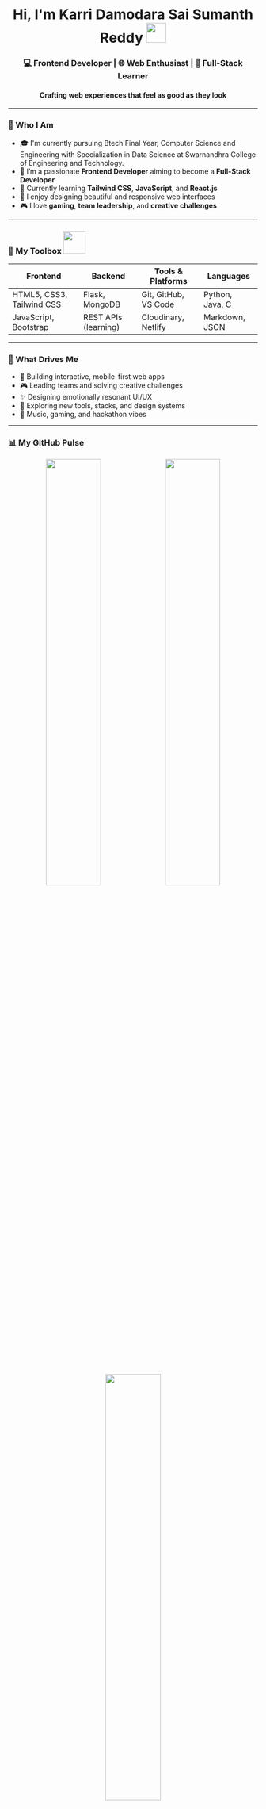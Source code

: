 <!-- Hero Section -->
<h1 align="center">
  Hi, I'm Karri Damodara Sai Sumanth Reddy <img src="assets/sunglasses.gif" width="40px"> </h1>
<h3 align="center">💻 Frontend Developer | 🌐 Web Enthusiast | 🚀 Full-Stack Learner </h3>
<h4 align="center">Crafting web experiences that feel as good as they look</h4>


---

<!-- About Section -->
### 🧠 Who I Am   

- 🎓 I'm currently pursuing Btech Final Year, Computer Science and Engineering with Specialization in Data Science at Swarnandhra College of Engineering and Technology.
- 🎯 I’m a passionate **Frontend Developer** aiming to become a **Full-Stack Developer**
- 🌱 Currently learning **Tailwind CSS**, **JavaScript**, and **React.js**
- 💬 I enjoy designing beautiful and responsive web interfaces
- 🎮 I love **gaming**, **team leadership**, and **creative challenges**

---

<!-- Tech Stack Section -->
### 🧰 My Toolbox <img src="https://media.giphy.com/media/3oEjI6SIIHBdRxXI40/giphy.gif" width="45px">

| **Frontend**              | **Backend**         | **Tools & Platforms**     | **Languages**     |
|---------------------------|---------------------|----------------------------|--------------------|
| HTML5, CSS3, Tailwind CSS | Flask, MongoDB      | Git, GitHub, VS Code       | Python, Java, C    |
| JavaScript, Bootstrap     | REST APIs (learning) | Cloudinary, Netlify        | Markdown, JSON     |

---

<!-- Interests Section -->
### 🎯 What Drives Me

- 🧩 Building interactive, mobile-first web apps  
- 🎮 Leading teams and solving creative challenges  
- ✨ Designing emotionally resonant UI/UX  
- 📖 Exploring new tools, stacks, and design systems  
- 🎵 Music, gaming, and hackathon vibes  

---

<!-- GitHub Stats Section -->
### 📊 My GitHub Pulse

<p align="center">
  <img width="47%" src="https://github-readme-stats.vercel.app/api?username=sumanthreddy217&show_icons=true&theme=radical" />
  <img width="47%" src="https://github-readme-streak-stats.herokuapp.com/?user=sumanthreddy217&theme=radical" />
</p>

<p align="center">
  <img width="47%" src="https://github-readme-stats.vercel.app/api/top-langs/?username=sumanthreddy217&layout=compact&theme=radical" />
</p>

---

<!-- Contact Section -->
### 🤝 Let’s Connect

<p align="center">
  <a href="mailto:karri.sumanthreddy.21@gmail.com">
    <img src="https://img.shields.io/badge/Email-D14836?style=for-the-badge&logo=gmail&logoColor=white" />
  </a>
  <a href="https://www.linkedin.com/in/k-sumanth-reddy">
    <img src="https://img.shields.io/badge/LinkedIn-0077B5?style=for-the-badge&logo=linkedin&logoColor=white" />
  </a>
  <a href="https://github.com/sumanthreddy217">
    <img src="https://img.shields.io/badge/GitHub-000000?style=for-the-badge&logo=github&logoColor=white" />
  </a>
  <a href="https://your-portfolio-link.com">
    <img src="https://img.shields.io/badge/Portfolio-24292F?style=for-the-badge&logo=firefox&logoColor=white" />
  </a>
</p>

---

<!-- Signature Section -->
### ✨ Signature Style

> “Design is how it works. Emotion is how it feels.”  
> “Every pixel tells a story — I make sure it’s a good one.”


